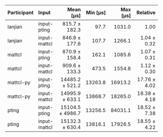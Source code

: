 | Participant | Input | Mean [µs] | Min [µs] | Max [µs] | Relative |
|:---|:---|---:|---:|---:|---:|
| lanjian | input-pting | 815.7 ± 182.3 | 97.7 | 1031.0 | 1.00 |
| lanjian | input-mattcl | 846.8 ± 177.6 | 107.7 | 1266.1 | 1.04 ± 0.32 |
| mattcl | input-pting | 870.9 ± 158.4 | 162.1 | 1085.6 | 1.07 ± 0.31 |
| mattcl | input-mattcl | 909.6 ± 133.3 | 473.5 | 1554.8 | 1.12 ± 0.30 |
| mattcl-py | input-pting | 14485.2 ± 521.2 | 13263.8 | 16913.2 | 17.76 ± 4.02 |
| mattcl-py | input-mattcl | 14995.9 ± 633.1 | 13868.7 | 18265.0 | 18.38 ± 4.18 |
| pting | input-pting | 15104.5 ± 4986.7 | 13256.5 | 84031.1 | 18.52 ± 7.38 |
| pting | input-mattcl | 15132.3 ± 630.4 | 13816.1 | 17926.5 | 18.55 ± 4.22 |
